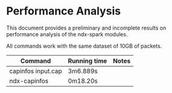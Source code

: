 # Performance Analysis
This document provides a preliminary and incomplete results on performance analysis of the ndx-spark modules.

All commands work with the same dataset of 10GB of packets.

| Command            | Running time  | Notes  |  
| ------------------ | ------------- | ------ |
| capinfos input.cap | 3m6.889s      |        |
| ndx-capinfos       | 0m18.20s      |        |